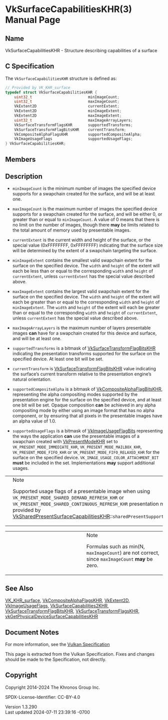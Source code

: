 # VkSurfaceCapabilitiesKHR(3) Manual Page

## Name

VkSurfaceCapabilitiesKHR - Structure describing capabilities of a
surface



## <a href="#_c_specification" class="anchor"></a>C Specification

The `VkSurfaceCapabilitiesKHR` structure is defined as:

``` c
// Provided by VK_KHR_surface
typedef struct VkSurfaceCapabilitiesKHR {
    uint32_t                         minImageCount;
    uint32_t                         maxImageCount;
    VkExtent2D                       currentExtent;
    VkExtent2D                       minImageExtent;
    VkExtent2D                       maxImageExtent;
    uint32_t                         maxImageArrayLayers;
    VkSurfaceTransformFlagsKHR       supportedTransforms;
    VkSurfaceTransformFlagBitsKHR    currentTransform;
    VkCompositeAlphaFlagsKHR         supportedCompositeAlpha;
    VkImageUsageFlags                supportedUsageFlags;
} VkSurfaceCapabilitiesKHR;
```

## <a href="#_members" class="anchor"></a>Members

## <a href="#_description" class="anchor"></a>Description

- `minImageCount` is the minimum number of images the specified device
  supports for a swapchain created for the surface, and will be at least
  one.

- `maxImageCount` is the maximum number of images the specified device
  supports for a swapchain created for the surface, and will be either
  0, or greater than or equal to `minImageCount`. A value of 0 means
  that there is no limit on the number of images, though there **may**
  be limits related to the total amount of memory used by presentable
  images.

- `currentExtent` is the current width and height of the surface, or the
  special value (0xFFFFFFFF, 0xFFFFFFFF) indicating that the surface
  size will be determined by the extent of a swapchain targeting the
  surface.

- `minImageExtent` contains the smallest valid swapchain extent for the
  surface on the specified device. The `width` and `height` of the
  extent will each be less than or equal to the corresponding `width`
  and `height` of `currentExtent`, unless `currentExtent` has the
  special value described above.

- `maxImageExtent` contains the largest valid swapchain extent for the
  surface on the specified device. The `width` and `height` of the
  extent will each be greater than or equal to the corresponding `width`
  and `height` of `minImageExtent`. The `width` and `height` of the
  extent will each be greater than or equal to the corresponding `width`
  and `height` of `currentExtent`, unless `currentExtent` has the
  special value described above.

- `maxImageArrayLayers` is the maximum number of layers presentable
  images **can** have for a swapchain created for this device and
  surface, and will be at least one.

- `supportedTransforms` is a bitmask of
  [VkSurfaceTransformFlagBitsKHR](https://registry.khronos.org/vulkan/specs/1.3-extensions/man/html/VkSurfaceTransformFlagBitsKHR.html)
  indicating the presentation transforms supported for the surface on
  the specified device. At least one bit will be set.

- `currentTransform` is
  [VkSurfaceTransformFlagBitsKHR](https://registry.khronos.org/vulkan/specs/1.3-extensions/man/html/VkSurfaceTransformFlagBitsKHR.html)
  value indicating the surface’s current transform relative to the
  presentation engine’s natural orientation.

- `supportedCompositeAlpha` is a bitmask of
  [VkCompositeAlphaFlagBitsKHR](https://registry.khronos.org/vulkan/specs/1.3-extensions/man/html/VkCompositeAlphaFlagBitsKHR.html),
  representing the alpha compositing modes supported by the presentation
  engine for the surface on the specified device, and at least one bit
  will be set. Opaque composition **can** be achieved in any alpha
  compositing mode by either using an image format that has no alpha
  component, or by ensuring that all pixels in the presentable images
  have an alpha value of 1.0.

- `supportedUsageFlags` is a bitmask of
  [VkImageUsageFlagBits](https://registry.khronos.org/vulkan/specs/1.3-extensions/man/html/VkImageUsageFlagBits.html) representing the
  ways the application **can** use the presentable images of a swapchain
  created with [VkPresentModeKHR](https://registry.khronos.org/vulkan/specs/1.3-extensions/man/html/VkPresentModeKHR.html) set to
  `VK_PRESENT_MODE_IMMEDIATE_KHR`, `VK_PRESENT_MODE_MAILBOX_KHR`,
  `VK_PRESENT_MODE_FIFO_KHR` or `VK_PRESENT_MODE_FIFO_RELAXED_KHR` for
  the surface on the specified device.
  `VK_IMAGE_USAGE_COLOR_ATTACHMENT_BIT` **must** be included in the set.
  Implementations **may** support additional usages.

<table>
<colgroup>
<col style="width: 50%" />
<col style="width: 50%" />
</colgroup>
<tbody>
<tr>
<td class="icon"><em></em></td>
<td class="content">Note
<p>Supported usage flags of a presentable image when using
<code>VK_PRESENT_MODE_SHARED_DEMAND_REFRESH_KHR</code> or
<code>VK_PRESENT_MODE_SHARED_CONTINUOUS_REFRESH_KHR</code> presentation
mode are provided by <a
href="VkSharedPresentSurfaceCapabilitiesKHR.html">VkSharedPresentSurfaceCapabilitiesKHR</a>::<code>sharedPresentSupportedUsageFlags</code>.</p></td>
</tr>
</tbody>
</table>

<table>
<colgroup>
<col style="width: 50%" />
<col style="width: 50%" />
</colgroup>
<tbody>
<tr>
<td class="icon"><em></em></td>
<td class="content">Note
<p>Formulas such as min(N, <code>maxImageCount</code>) are not correct,
since <code>maxImageCount</code> <strong>may</strong> be zero.</p></td>
</tr>
</tbody>
</table>

## <a href="#_see_also" class="anchor"></a>See Also

[VK_KHR_surface](https://registry.khronos.org/vulkan/specs/1.3-extensions/man/html/VK_KHR_surface.html),
[VkCompositeAlphaFlagsKHR](https://registry.khronos.org/vulkan/specs/1.3-extensions/man/html/VkCompositeAlphaFlagsKHR.html),
[VkExtent2D](https://registry.khronos.org/vulkan/specs/1.3-extensions/man/html/VkExtent2D.html),
[VkImageUsageFlags](https://registry.khronos.org/vulkan/specs/1.3-extensions/man/html/VkImageUsageFlags.html),
[VkSurfaceCapabilities2KHR](https://registry.khronos.org/vulkan/specs/1.3-extensions/man/html/VkSurfaceCapabilities2KHR.html),
[VkSurfaceTransformFlagBitsKHR](https://registry.khronos.org/vulkan/specs/1.3-extensions/man/html/VkSurfaceTransformFlagBitsKHR.html),
[VkSurfaceTransformFlagsKHR](https://registry.khronos.org/vulkan/specs/1.3-extensions/man/html/VkSurfaceTransformFlagsKHR.html),
[vkGetPhysicalDeviceSurfaceCapabilitiesKHR](https://registry.khronos.org/vulkan/specs/1.3-extensions/man/html/vkGetPhysicalDeviceSurfaceCapabilitiesKHR.html)

## <a href="#_document_notes" class="anchor"></a>Document Notes

For more information, see the <a
href="https://registry.khronos.org/vulkan/specs/1.3-extensions/html/vkspec.html#VkSurfaceCapabilitiesKHR"
target="_blank" rel="noopener">Vulkan Specification</a>

This page is extracted from the Vulkan Specification. Fixes and changes
should be made to the Specification, not directly.

## <a href="#_copyright" class="anchor"></a>Copyright

Copyright 2014-2024 The Khronos Group Inc.

SPDX-License-Identifier: CC-BY-4.0

Version 1.3.290  
Last updated 2024-07-11 23:39:16 -0700
